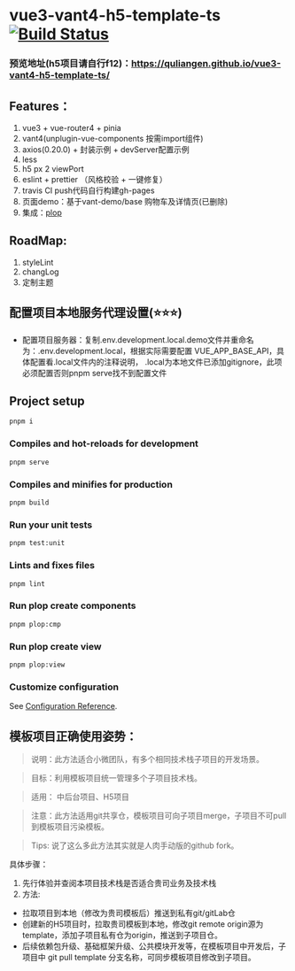 # vue3-vant4-h5-template-ts [![Build Status](https://travis-ci.org/quliangen/vue3-vant3-h5-template-ts.svg?branch=master)](https://travis-ci.org/quliangen/vue3-vant3-h5-template-ts)
### 预览地址(h5项目请自行f12)：https://quliangen.github.io/vue3-vant4-h5-template-ts/
## Features：
1. vue3 + vue-router4 + pinia
2. vant4(unplugin-vue-components 按需import组件)
3. axios(0.20.0) + 封装示例 + devServer配置示例
4. less
5. h5 px 2 viewPort
6. eslint + prettier （风格校验 + 一键修复）
7. travis CI push代码自行构建gh-pages
8. 页面demo：基于vant-demo/base 购物车及详情页(已删除)
9. 集成：[plop](https://plopjs.com/documentation/)


## RoadMap:
1. styleLint
2. changLog
3. 定制主题

## 配置项目本地服务代理设置(⭐️⭐️⭐️)
+ 配置项目服务器：复制.env.development.local.demo文件并重命名为：.env.development.local，根据实际需要配置 VUE_APP_BASE_API，具体配置看.local文件内的注释说明， .local为本地文件已添加gitignore，此项必须配置否则pnpm serve找不到配置文件

## Project setup
```
pnpm i
```

### Compiles and hot-reloads for development
```
pnpm serve
```

### Compiles and minifies for production
```
pnpm build
```

### Run your unit tests
```
pnpm test:unit
```

### Lints and fixes files
```
pnpm lint
```

### Run plop create components
```
pnpm plop:cmp
```

### Run plop create view
```
pnpm plop:view
```



### Customize configuration
See [Configuration Reference](https://cli.vuejs.org/config/).


## 模板项目正确使用姿势：

> 说明：此方法适合小微团队，有多个相同技术栈子项目的开发场景。

> 目标：利用模板项目统一管理多个子项目技术栈。

> 适用： 中后台项目、H5项目

> 注意：此方法适用git共享仓，模板项目可向子项目merge，子项目不可pull到模板项目污染模板。

> Tips: 说了这么多此方法其实就是人肉手动版的github fork。

具体步骤：
1. 先行体验并查阅本项目技术栈是否适合贵司业务及技术栈
2. 方法:
  + 拉取项目到本地（修改为贵司模板后）推送到私有git/gitLab仓
  + 创建新的H5项目时，拉取贵司模板到本地，修改git remote origin源为template，添加子项目私有仓为origin，推送到子项目仓。
  + 后续依赖包升级、基础框架升级、公共模块开发等，在模板项目中开发后，子项目中 git pull template 分支名称，可同步模板项目修改到子项目。
